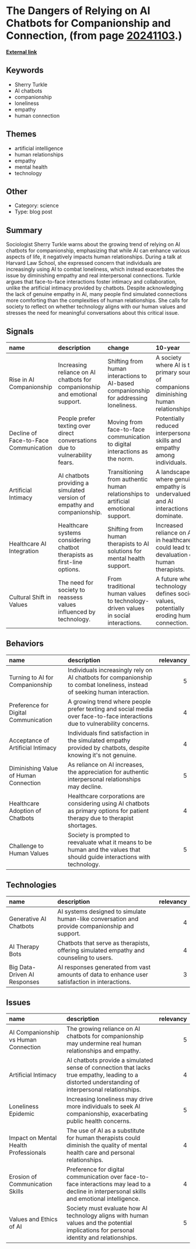 # __The Dangers of Relying on AI Chatbots for Companionship and Connection__, (from page [20241103](https://kghosh.substack.com/p/20241103).)

__[External link](https://news.harvard.edu/gazette/story/2024/03/lifting-a-few-with-my-chatbot/)__



## Keywords

* Sherry Turkle
* AI chatbots
* companionship
* loneliness
* empathy
* human connection

## Themes

* artificial intelligence
* human relationships
* empathy
* mental health
* technology

## Other

* Category: science
* Type: blog post

## Summary

Sociologist Sherry Turkle warns about the growing trend of relying on AI chatbots for companionship, emphasizing that while AI can enhance various aspects of life, it negatively impacts human relationships. During a talk at Harvard Law School, she expressed concern that individuals are increasingly using AI to combat loneliness, which instead exacerbates the issue by diminishing empathy and real interpersonal connections. Turkle argues that face-to-face interactions foster intimacy and collaboration, unlike the artificial intimacy provided by chatbots. Despite acknowledging the lack of genuine empathy in AI, many people find simulated connections more comforting than the complexities of human relationships. She calls for society to reflect on whether technology aligns with our human values and stresses the need for meaningful conversations about this critical issue.

## Signals

| name                                  | description                                                                 | change                                                                                | 10-year                                                                                     | driving-force                                                                     |   relevancy |
|:--------------------------------------|:----------------------------------------------------------------------------|:--------------------------------------------------------------------------------------|:--------------------------------------------------------------------------------------------|:----------------------------------------------------------------------------------|------------:|
| Rise in AI Companionship              | Increasing reliance on AI chatbots for companionship and emotional support. | Shifting from human interactions to AI-based companionship for addressing loneliness. | A society where AI is the primary source of companionship, diminishing human relationships. | Growing loneliness and desire for constant availability in social interactions.   |           4 |
| Decline of Face-to-Face Communication | People prefer texting over direct conversations due to vulnerability fears. | Moving from face-to-face communication to digital interactions as the norm.           | Potentially reduced interpersonal skills and empathy among individuals.                     | Fear of rejection and discomfort in personal interactions.                        |           5 |
| Artificial Intimacy                   | AI chatbots providing a simulated version of empathy and companionship.     | Transitioning from authentic human relationships to artificial emotional support.     | A landscape where genuine empathy is undervalued and AI interactions dominate.              | Convenience and perceived reliability of AI over human relationships.             |           4 |
| Healthcare AI Integration             | Healthcare systems considering chatbot therapists as first-line options.    | Shifting from human therapists to AI solutions for mental health support.             | Increased reliance on AI in healthcare could lead to a devaluation of human therapists.     | High demand for mental health services and limited human therapist availability.  |           5 |
| Cultural Shift in Values              | The need for society to reassess values influenced by technology.           | From traditional human values to technology-driven values in social interactions.     | A future where technology defines societal values, potentially eroding human connection.    | The challenge of maintaining human values amidst rapid technological advancement. |           4 |

## Behaviors

| name                                  | description                                                                                                                  |   relevancy |
|:--------------------------------------|:-----------------------------------------------------------------------------------------------------------------------------|------------:|
| Turning to AI for Companionship       | Individuals increasingly rely on AI chatbots for companionship to combat loneliness, instead of seeking human interaction.   |           5 |
| Preference for Digital Communication  | A growing trend where people prefer texting and social media over face-to-face interactions due to vulnerability concerns.   |           4 |
| Acceptance of Artificial Intimacy     | Individuals find satisfaction in the simulated empathy provided by chatbots, despite knowing it's not genuine.               |           4 |
| Diminishing Value of Human Connection | As reliance on AI increases, the appreciation for authentic interpersonal relationships may decline.                         |           5 |
| Healthcare Adoption of Chatbots       | Healthcare corporations are considering using AI chatbots as primary options for patient therapy due to therapist shortages. |           4 |
| Challenge to Human Values             | Society is prompted to reevaluate what it means to be human and the values that should guide interactions with technology.   |           5 |

## Technologies

| name                         | description                                                                                    |   relevancy |
|:-----------------------------|:-----------------------------------------------------------------------------------------------|------------:|
| Generative AI Chatbots       | AI systems designed to simulate human-like conversation and provide companionship and support. |           4 |
| AI Therapy Bots              | Chatbots that serve as therapists, offering simulated empathy and counseling to users.         |           4 |
| Big Data-Driven AI Responses | AI responses generated from vast amounts of data to enhance user satisfaction in interactions. |           3 |

## Issues

| name                                  | description                                                                                                                                       |   relevancy |
|:--------------------------------------|:--------------------------------------------------------------------------------------------------------------------------------------------------|------------:|
| AI Companionship vs Human Connection  | The growing reliance on AI chatbots for companionship may undermine real human relationships and empathy.                                         |           5 |
| Artificial Intimacy                   | AI chatbots provide a simulated sense of connection that lacks true empathy, leading to a distorted understanding of interpersonal relationships. |           4 |
| Loneliness Epidemic                   | Increasing loneliness may drive more individuals to seek AI companionship, exacerbating public health concerns.                                   |           5 |
| Impact on Mental Health Professionals | The use of AI as a substitute for human therapists could diminish the quality of mental health care and personal relationships.                   |           4 |
| Erosion of Communication Skills       | Preference for digital communication over face-to-face interactions may lead to a decline in interpersonal skills and emotional intelligence.     |           4 |
| Values and Ethics of AI               | Society must evaluate how AI technology aligns with human values and the potential implications for personal identity and relationships.          |           5 |